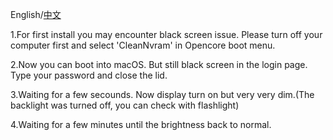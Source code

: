 
English/[中文](README_CN.md)

1.For first install you may encounter black screen issue. Please turn off your computer first and select 'CleanNvram' in Opencore boot menu.

2.Now you can boot into macOS. But still black screen in the login page. Type your password and close the lid.

3.Waiting for a few secounds. Now display turn on but very very dim.(The backlight was turned off, you can check with flashlight)

4.Waiting for a few minutes until the brightness back to normal. 
